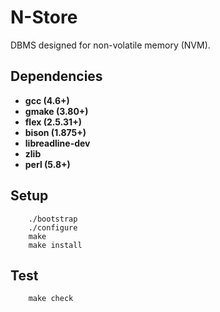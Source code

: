 # N-Store 

DBMS designed for non-volatile memory (NVM).

## Dependencies

- **gcc (4.6+)** 
- **gmake (3.80+)**
- **flex (2.5.31+)** 
- **bison (1.875+)**
- **libreadline-dev** 
- **zlib**
- **perl (5.8+)**

## Setup
        
```
    ./bootstrap
    ./configure
    make
    make install
```

## Test

```
    make check
```


